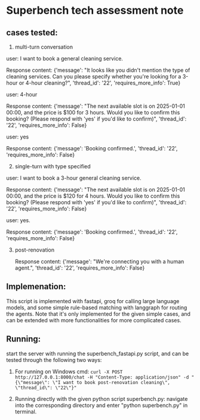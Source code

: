 # Superbench tech assessment note

## cases tested:

1. multi-turn conversation
   
 user: I want to book a general cleaning service.

 Response content: {'message': "It looks like you didn't mention the type of cleaning services. Can you please specify whether you're looking for a 3-hour or 4-hour 
 cleaning?", 'thread_id': '22', 'requires_more_info': True}

 user: 4-hour

 Response content: {'message': "The next available slot is on 2025-01-01 00:00, and the price is $100 for 3 hours. Would you like to confirm this booking? (Please respond 
 with 'yes' if you'd like to confirm)", 'thread_id': '22', 'requires_more_info': False}

 user: yes

 Response content: {'message': 'Booking confirmed.', 'thread_id': '22', 'requires_more_info': False}

2. single-turn with type specified
   
 user: I want to book a 3-hour general cleaning service.

 Response content: {'message': "The next available slot is on 2025-01-01 00:00, and the price is $120 for 4 hours. Would you like to confirm this booking? (Please respond with 'yes' if you'd like to confirm)", 'thread_id': '22', 'requires_more_info': False}

 user: yes.

 Response content: {'message': 'Booking confirmed.', 'thread_id': '22', 'requires_more_info': False}

3. post-renovation
   
   Response content: {'message': "We're connecting you with a human agent.", 'thread_id': '22', 'requires_more_info': False}

## Implemenation:

This script is implemented with fastapi, groq for calling large language models, and some simple rule-based matching with langgraph for routing the agents. Note that it's only implemented for the given simple cases, and can be extended with more functionalities for more complicated cases.

## Running:

start the server with running the superbench_fastapi.py script, and can be tested through the following two ways:

1. For running on Windows cmd:
   ```curl -X POST http://127.0.0.1:8000/chat -H "Content-Type: application/json" -d "{\"message\": \"I want to book post-renovation cleaning\", \"thread_id\": \"22\"}"```

2. Running directly with the given python script superbench.py:
   navigate into the corresponding directory and enter "python superbench.py" in terminal.
   
